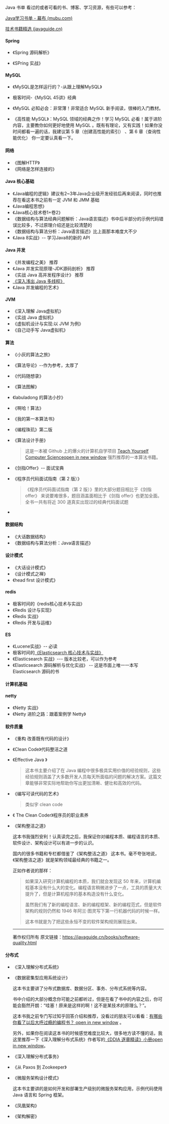 Java 书单
看过的或者可看的书、博客、学习资源，有些可以参考：

 [Java学习书单 - 幕布 (mubu.com)](https://mubu.com/doc/nZ4n8i424) 

[技术书籍精选 (javaguide.cn)](https://javaguide.cn/books/)   

#### Spring

- 《Spring 源码解析》

- 《SPring 实战》

#### MySQL 

- 《MySQL是怎样运行的？-从跟上理解MySQL》

- 极客时间-《MySQL 45讲》经典

- 《MySQL 必知必会：非常薄！非常适合 MySQL 新手阅读，很棒的入门教材。

- 《高性能 MySQL》：MySQL 领域的经典之作！学习 MySQL 必看！属于进阶内容，主要教你如何更好地使用 MySQL 。既有有理论，又有实践！如果你没时间都看一遍的话，我建议第 5 章（创建高性能的索引） 、第 6 章（查询性能优化） 你一定要认真看一下。

#### 网络

- 《图解HTTP》
- 《网络是怎样连接的》

#### Java 核心基础
- 《Java编程的逻辑》建议有2~3年Java企业级开发经验后再来阅读，同时也推荐在看这本书之前有一定 JVM 和 JMM 基础
- 《Java编程思想》
- 《Java核心技术卷1+卷2》
- 《数据结构与算法经典问题解析：Java语言描述》书中后半部分的示例代码错误比较多，不过原理介绍还是比较清楚的
- 《数据结构与算法分析：Java语言描述》比上面那本难度大不少
- 《Java 8实战》-- 学习Java8的新的 API

#### Java 并发
- 《并发编程之美》 推荐
- 《Java 并发实现原理-JDK源码剖析》 推荐
- 《实战 Java 高并发程序设计》 推荐
- [《深入浅出 Java 多线程》](https://github.com/RedSpider1/concurrent)
- 《Java 并发编程的艺术》

#### JVM
- 《深入理解 Java虚拟机》
- 《实战 Java 虚拟机》
- 《虚拟机设计与实现:以 JVM 为例》
- 《自己动手写 Java虚拟机》

#### 算法
- 《小灰的算法之旅》

- 《算法导论》--作为参考，太厚了

- 《代码随想录》

- 《算法图解》

- 《labuladong 的算法小抄》

- 《啊哈！算法》

- 《我的第一本算法书》

- 《编程珠玑》第二版

- 《算法设计手册》

  > 这是一本被 Github 上的爆火的计算机自学项目 [Teach Yourself Computer Scienceopen in new window](https://link.zhihu.com/?target=https%3A//teachyourselfcs.com/) 强烈推荐的一本算法书籍。 

- 《剑指Offer》-- 面试宝典

- 《程序员代码面试指南（第 2 版）》

  >  《程序员代码面试指南（第 2 版）》里的大部分题目相比于《剑指 offer》 来说要难很多，题目涵盖面相比于《剑指 offer》也更加全面。全书一共有将近 300 道真实出现过的经典代码面试题

- 

#### 数据结构

- 《大话数据结构》
- 《数据结构与算法分析：Java语言描述》

#### 设计模式

- 《大话设计模式》
- 《设计模式之禅》
- 《head first 设计模式》


#### redis 
- 极客时间的《redis核心技术与实战》
- 《Redis 设计与实现》
- 《Redis 实战》
- 《Redis 开发与运维》
#### ES 
- 《Lucene实战》-- 必读
- 极客时间的[《Elasticsearch 核心技术与实战》](http://gk.link/a/10bcT)
- 《Elasticsearch 实战》--- 版本比较老，可以作为参考
- 《Elasticsearch 源码解析与优化实战》 -- 这是市面上唯一一本写 Elasticsearch 源码的书

#### 计算机基础



#### netty 
- 《Netty 实战》
- 《Netty 进阶之路：跟着案例学 Netty》

#### 软件质量

- 《重构 改善既有代码的设计》

- 《Clean Code》代码整洁之道

- 《Effective Java 》

  > 这本书主要介绍了在 Java 编程中很多极具实用价值的经验规则，这些经验规则涵盖了大多数开发人员每天所面临的问题的解决方案。这篇文章能够非常实际地帮助你写出更加清晰、健壮和高效的代码。

- 《编写可读代码的艺术》

  > 类似宇 clean code

- 《 The Clean Coder》程序员的职业素养

- 《架构整洁之道》

  这本书我强烈安利！认真读完之后，我保证你对编程本质、编程语言的本质、软件设计、架构设计可以有进一步的认识。

  国内的很多书籍和专栏都借鉴了《架构整洁之道》 这本书。毫不夸张地说，《架构整洁之道》就是架构领域最经典的书籍之一。

  正如作者说的那样：

  > 如果深入研究计算机编程的本质，我们就会发现这 50 年来，计算机编程基本没有什么大的变化。编程语言稍微进步了一点，工具的质量大大提升了，但是计算机程序的基本构造没有什么变化。
  >
  > 虽然我们有了新的编程语言、新的编程框架、新的编程范式，但是软件架构的规则仍然和 1946 年阿兰·图灵写下第一行机器代码的时候一样。
  >
  > 这本书就是为了把这些永恒不变的软件架构规则展现出来。

  ------

  著作权归所有 原文链接：https://javaguide.cn/books/software-quality.html

  

#### 分布式

- 《深入理解分布式系统》

- 《数据密集型应用系统设计》

  这本书主要讲了分布式数据库、数据分区、事务、分布式系统等内容。

  书中介绍的大部分概念你可能之前都听过，但是在看了书中的内容之后，你可能会豁然开朗：“哇塞！原来是这样的啊！这不是某技术的原理么？”。

  这本书我之前专门写过知乎回答介绍和推荐，没看过的朋友可以看看：[有哪些你看了以后大呼过瘾的编程书？ open in new window](https://www.zhihu.com/question/50408698/answer/2278198495) 。

  另外，如果你在阅读这本书的时候感觉难度比较大，很多地方读不懂的话，我这里推荐一下《深入理解分布式系统》作者写的[《DDIA 逐章精读》小册open in new window](https://ddia.qtmuniao.com)。

- 《深入理解分布式事务》

- 《从 Paxos 到 Zookeeper》

- 《微服务架构设计模式》

  这本书主要讲的是如何开发和部署生产级别的微服务架构应用，示例代码使用 Java 语言和 Spring 框架。

- 《凤凰架构》

- 《架构解密》